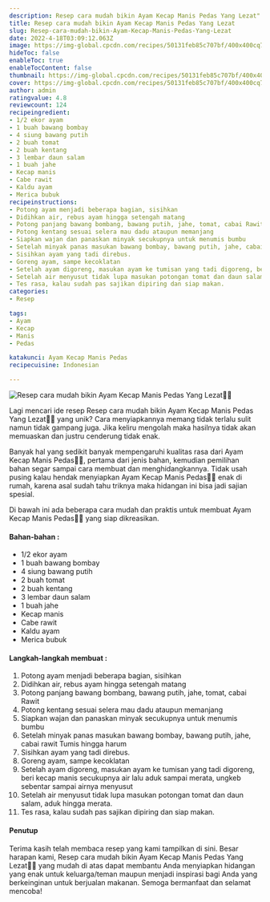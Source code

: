 ```yaml
---
description: Resep cara mudah bikin Ayam Kecap Manis Pedas Yang Lezat"
title: Resep cara mudah bikin Ayam Kecap Manis Pedas Yang Lezat
slug: Resep-cara-mudah-bikin-Ayam-Kecap-Manis-Pedas-Yang-Lezat
date: 2022-4-18T03:09:12.063Z
image: https://img-global.cpcdn.com/recipes/50131feb85c707bf/400x400cq70/photo.jpg
hideToc: false
enableToc: true
enableTocContent: false
thumbnail: https://img-global.cpcdn.com/recipes/50131feb85c707bf/400x400cq70/photo.jpg
cover: https://img-global.cpcdn.com/recipes/50131feb85c707bf/400x400cq70/photo.jpg
author: admin
ratingvalue: 4.8
reviewcount: 124
recipeingredient:
- 1/2 ekor ayam
- 1 buah bawang bombay
- 4 siung bawang putih
- 2 buah tomat
- 2 buah kentang
- 3 lembar daun salam
- 1 buah jahe
- Kecap manis
- Cabe rawit
- Kaldu ayam
- Merica bubuk
recipeinstructions:
- Potong ayam menjadi beberapa bagian, sisihkan
- Didihkan air, rebus ayam hingga setengah matang
- Potong panjang bawang bombang, bawang putih, jahe, tomat, cabai Rawit
- Potong kentang sesuai selera mau dadu ataupun memanjang
- Siapkan wajan dan panaskan minyak secukupnya untuk menumis bumbu
- Setelah minyak panas masukan bawang bombay, bawang putih, jahe, cabai rawit Tumis hingga harum
- Sisihkan ayam yang tadi direbus.
- Goreng ayam, sampe kecoklatan
- Setelah ayam digoreng, masukan ayam ke tumisan yang tadi digoreng, beri kecap manis secukupnya air lalu aduk sampai merata, ungkeb sebentar sampai airnya menyusut
- Setelah air menyusut tidak lupa masukan potongan tomat dan daun salam, aduk hingga merata.
- Tes rasa, kalau sudah pas sajikan dipiring dan siap makan.
categories:
- Resep

tags:
- Ayam
- Kecap
- Manis
- Pedas

katakunci: Ayam Kecap Manis Pedas
recipecuisine: Indonesian

---
```


![Resep cara mudah bikin Ayam Kecap Manis Pedas Yang Lezat👩‍🍳](https://img-global.cpcdn.com/recipes/50131feb85c707bf/400x400cq70/photo.jpg)

Lagi mencari ide resep Resep cara mudah bikin Ayam Kecap Manis Pedas Yang Lezat👩‍🍳 yang unik? Cara menyiapkannya memang tidak terlalu sulit namun tidak gampang juga. Jika keliru mengolah maka hasilnya tidak akan memuaskan dan justru cenderung tidak enak.

Banyak hal yang sedikit banyak mempengaruhi kualitas rasa dari Ayam Kecap Manis Pedas👩‍🍳, pertama dari jenis bahan, kemudian pemilihan bahan segar sampai cara membuat dan menghidangkannya. Tidak usah pusing kalau hendak menyiapkan Ayam Kecap Manis Pedas👩‍🍳 enak di rumah, karena asal sudah tahu triknya maka hidangan ini bisa jadi sajian spesial.

Di bawah ini ada beberapa cara mudah dan praktis untuk membuat Ayam Kecap Manis Pedas👩‍🍳 yang siap dikreasikan.

<!--inarticleads1-->

#### Bahan-bahan :

- 1/2 ekor ayam
- 1 buah bawang bombay
- 4 siung bawang putih
- 2 buah tomat
- 2 buah kentang
- 3 lembar daun salam
- 1 buah jahe
- Kecap manis
- Cabe rawit
- Kaldu ayam
- Merica bubuk

<!--inarticleads2-->

#### Langkah-langkah membuat :

1. Potong ayam menjadi beberapa bagian, sisihkan
1. Didihkan air, rebus ayam hingga setengah matang
1. Potong panjang bawang bombang, bawang putih, jahe, tomat, cabai Rawit
1. Potong kentang sesuai selera mau dadu ataupun memanjang
1. Siapkan wajan dan panaskan minyak secukupnya untuk menumis bumbu
1. Setelah minyak panas masukan bawang bombay, bawang putih, jahe, cabai rawit Tumis hingga harum
1. Sisihkan ayam yang tadi direbus.
1. Goreng ayam, sampe kecoklatan
1. Setelah ayam digoreng, masukan ayam ke tumisan yang tadi digoreng, beri kecap manis secukupnya air lalu aduk sampai merata, ungkeb sebentar sampai airnya menyusut
1. Setelah air menyusut tidak lupa masukan potongan tomat dan daun salam, aduk hingga merata.
1. Tes rasa, kalau sudah pas sajikan dipiring dan siap makan.

#### Penutup

Terima kasih telah membaca resep yang kami tampilkan di sini. Besar harapan kami, Resep cara mudah bikin Ayam Kecap Manis Pedas Yang Lezat👩‍🍳 yang mudah di atas dapat membantu Anda menyiapkan hidangan yang enak untuk keluarga/teman maupun menjadi inspirasi bagi Anda yang berkeinginan untuk berjualan makanan. Semoga bermanfaat dan selamat mencoba!